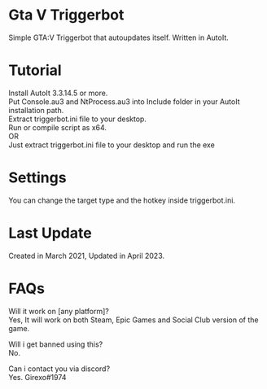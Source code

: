 # Gta V Triggerbot
Simple GTA:V Triggerbot that autoupdates itself. Written in AutoIt.

# Tutorial
Install AutoIt 3.3.14.5 or more.  
Put Console.au3 and NtProcess.au3 into Include folder in your AutoIt installation path.  
Extract triggerbot.ini file to your desktop.  
Run or compile script as x64.  
OR  
Just extract triggerbot.ini file to your desktop and run the exe

# Settings
You can change the target type and the hotkey inside triggerbot.ini.

# Last Update
Created in March 2021, Updated in April 2023.

# FAQs
Will it work on [any platform]?  
Yes, It will work on both Steam, Epic Games and Social Club version of the game.

Will i get banned using this?  
No.

Can i contact you via discord?  
Yes. Girexo#1974
